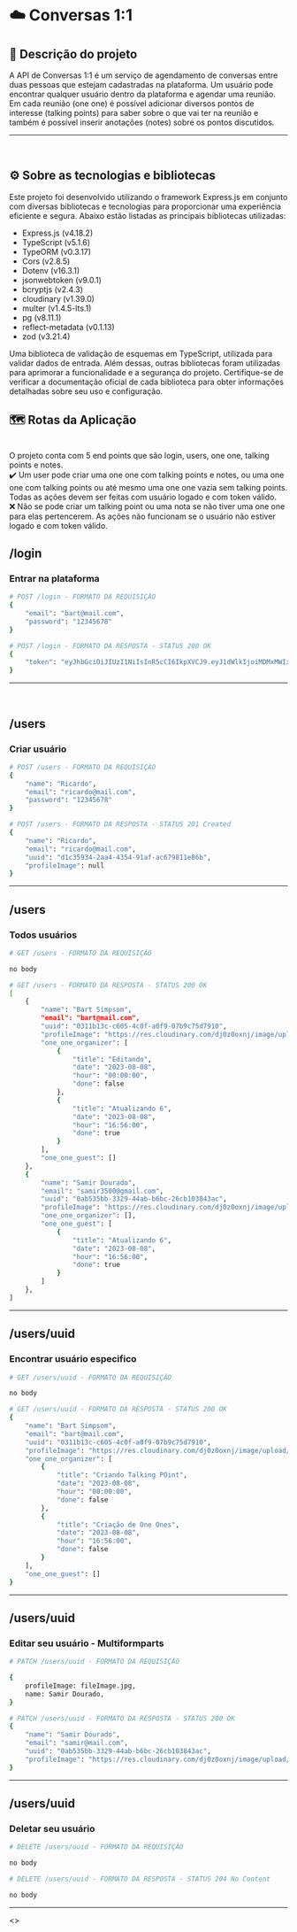 <h1> ☁️ <strong>Conversas 1:1</strong></h1>

<h2>📜 <strong>Descrição do projeto</strong></h2>
A API de Conversas 1:1 é um serviço de agendamento de conversas entre duas pessoas que estejam cadastradas na plataforma. Um usuário pode encontrar qualquer usuário dentro da plataforma e agendar uma reunião. <br>
Em cada reunião (one one) é possível adicionar diversos pontos de interesse (talking points) para saber sobre o que vai ter na reunião e também é possível inserir anotações (notes) sobre os pontos discutidos.
<hr/><br>

<h2>⚙️ <strong>Sobre as tecnologias e bibliotecas</strong></h2>
Este projeto foi desenvolvido utilizando o framework Express.js em conjunto com diversas bibliotecas e tecnologias para proporcionar uma experiência eficiente e segura. Abaixo estão listadas as principais bibliotecas utilizadas:

- Express.js (v4.18.2)
- TypeScript (v5.1.6)
- TypeORM (v0.3.17)
- Cors (v2.8.5)
- Dotenv (v16.3.1)
- jsonwebtoken (v9.0.1)
- bcryptjs (v2.4.3)
- cloudinary (v1.39.0)
- multer (v1.4.5-lts.1)
- pg (v8.11.1)
- reflect-metadata (v0.1.13)
- zod (v3.21.4)

Uma biblioteca de validação de esquemas em TypeScript, utilizada para validar dados de entrada.
Além dessas, outras bibliotecas foram utilizadas para aprimorar a funcionalidade e a segurança do projeto. Certifique-se de verificar a documentação oficial de cada biblioteca para obter informações detalhadas sobre seu uso e configuração.

<h2>🗺️ <strong>Rotas da Aplicação</strong></h2><br>
O projeto conta com 5 end points que são login, users, one one, talking points e notes. <br>
✔️ Um user pode criar uma one one com talking points e notes, ou uma one one com talking points ou até mesmo uma one one vazia sem talking points. Todas as ações devem ser feitas com usuário logado e com token válido.<br>
❌ Não se pode criar um talking point ou uma nota se não tiver uma one one para elas pertencerem. As ações não funcionam se o usuário não estiver logado e com token válido.

<h2><strong>/login</strong></h2>
<h3><strong>Entrar na plataforma</strong></h3>

```bash
# POST /login - FORMATO DA REQUISIÇÃO
{	
	"email": "bart@mail.com",
	"password": "12345678"	
}

# POST /login - FORMATO DA RESPOSTA - STATUS 200 OK
{
	"token": "eyJhbGciOiJIUzI1NiIsInR5cCI6IkpXVCJ9.eyJ1dWlkIjoiMDMxMWIxM2MtYzYwNS00YzBmLWEwZjktMDdiOWM3NWQ3OTEwIiwiaWF0IjoxNzA1OTUyMjk4LCJleHAiOjE3MDYwMzg2OTgsInN1YiI6IjAzMTFiMTNjLWM2MDUtNGMwZi1hMGY5LTA3YjljNzVkNzkxMCJ9.RsUAd9Z6gNcfLN4dT9P0kIpHT_RJPC3p6HAJar1BqoA"
}
```
<hr/><br/>

<h2><strong>/users</strong></h2>
<h3><strong>Criar usuário</strong></h3>

```bash
# POST /users - FORMATO DA REQUISIÇÃO
{
	"name": "Ricardo",
	"email": "ricardo@mail.com",
	"password": "12345678"	
}

# POST /users - FORMATO DA RESPOSTA - STATUS 201 Created
{
	"name": "Ricardo",
	"email": "ricardo@mail.com",
	"uuid": "d1c35934-2aa4-4354-91af-ac679811e86b",
	"profileImage": null
}
```
<hr/>

<h2><strong>/users</strong></h2>
<h3><strong>Todos usuários</strong></h3>

```bash
# GET /users - FORMATO DA REQUISIÇÃO

no body

# GET /users - FORMATO DA RESPOSTA - STATUS 200 OK
[
	{
		"name": "Bart Simpsom",
		"email": "bart@mail.com",
		"uuid": "0311b13c-c605-4c0f-a0f9-07b9c75d7910",
		"profileImage": "https://res.cloudinary.com/dj0z0oxnj/image/upload/v1690390946/esexeaxxi9vfdltioupt.jpg",
		"one_one_organizer": [
			{
				"title": "Editando",
				"date": "2023-08-08",
				"hour": "00:00:00",
				"done": false
			},
			{
				"title": "Atualizando 6",
				"date": "2023-08-08",
				"hour": "16:56:00",
				"done": true
			}
		],
		"one_one_guest": []
	},
	{
		"name": "Samir Dourado",
		"email": "samir3500@gmail.com",
		"uuid": "0ab535bb-3329-44ab-b6bc-26cb103843ac",
		"profileImage": "https://res.cloudinary.com/dj0z0oxnj/image/upload/v1690391342/vn8aloy7xhmxuhbgetmk.jpg",
		"one_one_organizer": [],
		"one_one_guest": [
			{
				"title": "Atualizando 6",
				"date": "2023-08-08",
				"hour": "16:56:00",
				"done": true
			}
		]
	},	
]
```
<hr/>

<h2><strong>/users/uuid</strong></h2>
<h3><strong>Encontrar usuário especifico</strong></h3>

```bash
# GET /users/uuid - FORMATO DA REQUISIÇÃO

no body

# GET /users/uuid - FORMATO DA RESPOSTA - STATUS 200 OK
{
	"name": "Bart Simpsom",
	"email": "bart@mail.com",
	"uuid": "0311b13c-c605-4c0f-a0f9-07b9c75d7910",
	"profileImage": "https://res.cloudinary.com/dj0z0oxnj/image/upload/v1690390946/esexeaxxi9vfdltioupt.jpg",
	"one_one_organizer": [
		{
			"title": "Criando Talking POint",
			"date": "2023-08-08",
			"hour": "00:00:00",
			"done": false
		},
		{
			"title": "Criação de One Ones",
			"date": "2023-08-08",
			"hour": "16:56:00",
			"done": false
		}
	],
	"one_one_guest": []
}
```
<hr/>

<h2><strong>/users/uuid</strong></h2>
<h3><strong>Editar seu usuário - Multiformparts</strong></h3>

```bash
# PATCH /users/uuid - FORMATO DA REQUISIÇÃO

{
    profileImage: fileImage.jpg,
    name: Samir Dourado,
}

# PATCH /users/uuid - FORMATO DA RESPOSTA - STATUS 200 OK
{
	"name": "Samir Dourado",
	"email": "samir@mail.com",
	"uuid": "0ab535bb-3329-44ab-b6bc-26cb103843ac",
	"profileImage": "https://res.cloudinary.com/dj0z0oxnj/image/upload/v1690391342/vn8aloy7xhmxuhbgetmk.jpg"
}
```
<hr/>

<h2><strong>/users/uuid</strong></h2>
<h3><strong>Deletar seu usuário</strong></h3>

```bash
# DELETE /users/uuid - FORMATO DA REQUISIÇÃO

no body

# DELETE /users/uuid - FORMATO DA RESPOSTA - STATUS 204 No Content

no body
```
<hr/><>
